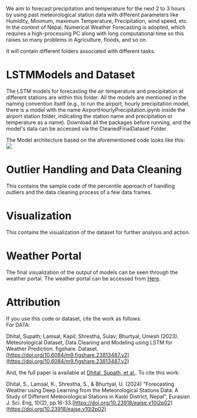 
We aim to forecast precipitation and temperature for the next 2 to 3 hours by using past meteorological station data with different parameters like Humidity,
Minimum, maximum Temperature, Precipitation, wind speed, etc. In the context of Nepal, Numerical Weather Forecasting is adopted, which requires a high-processing PC along with long computational
time so this raises so many problems in Agriculture, floods, and so on.

It will contain different folders associated with different tasks.
# LSTMModels and Dataset
The LSTM models for forecasting the air temperature and precipitation at different stations are within this folder. All the models are mentioned in the naming convention itself (e.g., to run the airport, hourly precipitation model, there is a model with the name AirportHourlyPrecipitation.ipynb inside the airport station folder, indicating the station name and precipitation or temperature as a name). Download all the packages before running, and the model's data can be accessed via the CleanedFinalDataset Folder. 

The Model architecture based on the aforementioned code looks like this:
<img src="https://github.com/supathdhitalGEO/Weather-Forecasting/blob/main/visualization/images/Model_arct%20(1).jpg"/>

# Outlier Handling and Data Cleaning
This contains the sample code of the percentile approach of handling outliers and the data cleaning process of a few data frames.

# Visualization
This contains the visualization of the dataset for further analysis and action.

# Weather Portal
The final visualization of the output of models can be seen through the weather portal. The weather portal can be accessed from [Here](https://github.com/Kapil-bit/Web-portal).

# Attribution
If you use this code or dataset, cite the work as follows: <br>
For DATA: <br>

Dhital, Supath; Lamsal, Kapil; Shrestha, Sulav; Bhurtyal, Umesh (2023). Meteorological Dataset, Data Cleaning and Modeling using LSTM for Weather Prediction. figshare. 
   Dataset. [https://doi.org/10.6084/m9.figshare.23813487.v2](https://doi.org/10.6084/m9.figshare.23813487.v2) <br>
   
And, the full paper is available at [Dhital, Supath, et al.](https://doi.org/10.23918/eajse.v10i2p02). To cite this work:<br>

Dhital, S., Lamsal, K., Shrestha, S., & Bhurtyal, U. (2024) "Forecasting Weather using Deep Learning from the Meteorological Stations Data: A Study of Different Meteorological      Stations in Kaski District, Nepal", Eurasian J. Sci. Eng, 10(2), pp.16-33.[https://doi.org/10.23918/eajse.v10i2p02](https://doi.org/10.23918/eajse.v10i2p02)


